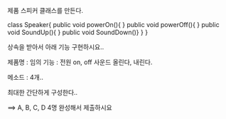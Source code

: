 
제품 스피커 클래스를 만든다.

class Speaker{
	public void powerOn(){
	}
	public void powerOff(){
	}
	public void SoundUp(){
	}
	public void SoundDown()}
	}
}

상속을 받아서 아래 기능 구현하시요..

제품명 : 임의
기능 : 전원 on, off
      사운드 올린다, 내린다.

메소드 : 4개..

최대한 간단하게 구성한다..

==> A, B, C, D 4명 완성해서 제출하시요
